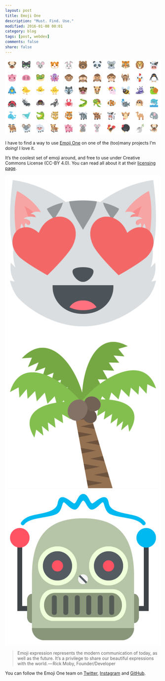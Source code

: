 ```yaml
---
layout: post
title: Emoji One
description: "Must. Find. Use."
modified: 2016-01-08 00:01
category: blog
tags: [post, webdev]
comments: false
share: false
---
```


![](https://raw.githubusercontent.com/maique/xanatoNet/master/docs/images/emojiOne-big.png)

I have to find a way to use [Emoji One](http://emojione.com/) on one of the (too)many projects I’m doing! I love it.  

It’s the coolest set of emoji around, and free to use under Creative Commons License (CC-BY 4.0). You can read all about it at their [licensing page](http://emojione.com/licensing/).

![](https://raw.githubusercontent.com/maique/xanatoNet/master/docs/images/emojiOne-cat.png)
![](https://raw.githubusercontent.com/maique/xanatoNet/master/docs/images/emojiOne-palm.png)
![](https://raw.githubusercontent.com/maique/xanatoNet/master/docs/images/emojiOne-robot.png)

> Emoji expression represents the modern communication of today, as well as the future. It’s a privilege to share our beautiful expressions with the world. — Rick Moby, Founder/Developer

You can follow the Emoji One team on [Twitter](https://twitter.com/emojione), [Instagram](http://instagram.com/emojione) and [GitHub](https://github.com/Ranks/emojione).